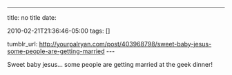 ---
title: no title
date:

 2010-02-21T21:36:46-05:00 
tags:  []

tumblr_url:
http://yourpalryan.com/post/403968798/sweet-baby-jesus-some-people-are-getting-married
\-\--

Sweet baby jesus... some people are getting married at the geek dinner!
